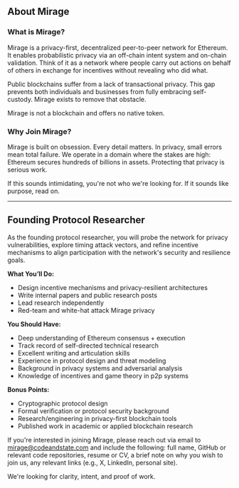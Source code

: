## About Mirage

### What is Mirage?

Mirage is a privacy-first, decentralized peer-to-peer network for Ethereum. It enables probabilistic privacy via an off-chain intent system and on-chain validation. Think of it as a network where people carry out actions on behalf of others in exchange for incentives without revealing who did what.

Public blockchains suffer from a lack of transactional privacy. This gap prevents both individuals and businesses from fully embracing self-custody. Mirage exists to remove that obstacle.

Mirage is not a blockchain and offers no native token.

### Why Join Mirage?

Mirage is built on obsession. Every detail matters. In privacy, small errors mean total failure. We operate in a domain where the stakes are high: Ethereum secures hundreds of billions in assets. Protecting that privacy is serious work.

If this sounds intimidating, you're not who we're looking for. If it sounds like purpose, read on.

---

## Founding Protocol Researcher

As the founding protocol researcher, you will probe the network for privacy vulnerabilities, explore timing attack vectors, and refine incentive mechanisms to align participation with the network's security and resilience goals.

**What You’ll Do:**

- Design incentive mechanisms and privacy-resilient architectures
- Write internal papers and public research posts
- Lead research independently
- Red-team and white-hat attack Mirage privacy

**You Should Have:**

- Deep understanding of Ethereum consensus + execution
- Track record of self-directed technical research
- Excellent writing and articulation skills
- Experience in protocol design and threat modeling
- Background in privacy systems and adversarial analysis
- Knowledge of incentives and game theory in p2p systems

**Bonus Points:**

- Cryptographic protocol design
- Formal verification or protocol security background
- Research/engineering in privacy-first blockchain tools
- Published work in academic or applied blockchain research

If you're interested in joining Mirage, please reach out via email to mirage@codeandstate.com and include the following: full name, GitHub or relevant code repositories, resume or CV, a brief note on why you wish to join us, any relevant links (e.g., X, LinkedIn, personal site).

We're looking for clarity, intent, and proof of work.
